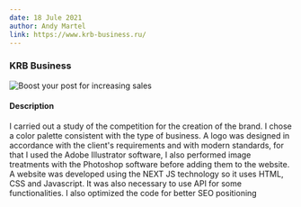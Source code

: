 ```yaml
---
date: 18 Jule 2021
author: Andy Martel
link: https://www.krb-business.ru/
---
```


### KRB Business

![Boost your post for increasing sales](/images/portfolio/2.jpg)

#### Description

I carried out a study of the competition for the creation of the brand. I chose a color palette consistent with the type of business. A logo was designed in accordance with the client's requirements and with modern standards, for that I used the Adobe Illustrator software, I also performed image treatments with the Photoshop software before adding them to the website.
A website was developed using the NEXT JS technology so it uses HTML, CSS and Javascript. It was also necessary to use API for some functionalities. I also optimized the code for better SEO positioning